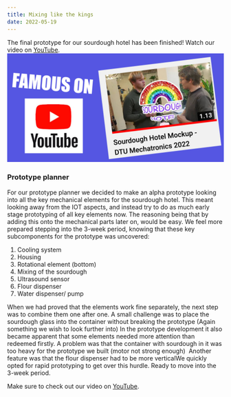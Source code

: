 ```yaml
---
title: Mixing like the kings
date: 2022-05-19
---
```

The final prototype for our sourdough hotel has been finished! Watch our video on [YouTube](https://www.youtube.com/watch?v=5Lg0A8Coy38).
![](./cover.jpg)

### Prototype planner
For our prototype planner we decided to make an alpha prototype looking into all the key mechanical elements for the sourdough hotel. This meant looking away from the IOT aspects, and instead try to do as much early stage prototyping of all key elements now. The reasoning being that by adding this onto the mechanical parts later on, would be easy. We feel more prepared stepping into the 3-week period, knowing that these key subcomponents for the prototype was uncovered:
1.  Cooling system
2.  Housing
3.  Rotational element (bottom)
4.  Mixing of the sourdough
5.  Ultrasound sensor
6.  Flour dispenser
7.  Water dispenser/ pump

When we had proved that the elements work fine separately, the next step was to combine them one after one. A small challenge was to place the sourdough glass into the container without breaking the prototype (Again something we wish to look further into) In the prototype development it also became apparent that some elements needed more attention than redeemed firstly. A problem was that the container with sourdough in it was too heavy for the prototype we built (motor not strong enough)  Another feature was that the flour dispenser had to be more verticalWe quickly opted for rapid prototyping to get over this hurdle. Ready to move into the 3-week period.

Make sure to check out our video on [YouTube](https://www.youtube.com/watch?v=5Lg0A8Coy38).